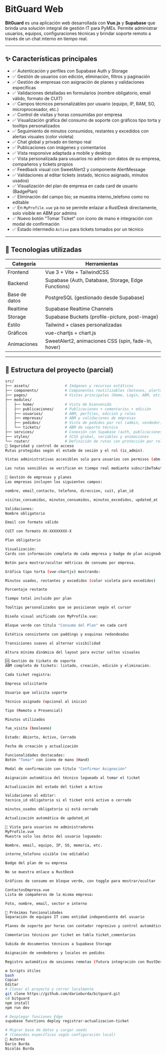 # BitGuard Web

**BitGuard** es una aplicación web desarrollada con **Vue.js** y **Supabase** que brinda una solución integral de gestión IT para PyMEs. Permite administrar usuarios, equipos, configuraciones técnicas y brindar soporte remoto a través de un chat interno en tiempo real.

---

## ✨ Características principales

- ✅ Autenticación y perfiles con Supabase Auth y Storage  
- ✅ Gestión de usuarios con edición, eliminación, filtros y paginación  
- ✅ Gestión de empresas con asignación de planes y validaciones específicas  
- ✅ Validaciones detalladas en formularios (nombre obligatorio, email válido, formato de CUIT)  
- ✅ Campos técnicos personalizables por usuario (equipo, IP, RAM, SO, microprocesador, etc.)  
- ✅ Control de visitas y horas consumidas por empresa  
- ✅ Visualización gráfica del consumo de soporte con gráficos tipo torta y tooltips personalizados  
- ✅ Seguimiento de minutos consumidos, restantes y excedidos con alertas visuales (color violeta)  
- ✅ Chat global y privado en tiempo real  
- ✅ Publicaciones con imágenes y comentarios  
- ✅ Vista responsive adaptada a mobile y desktop  
- ✅ Vista personalizada para usuarios no admin con datos de su empresa, compañeros y tickets propios  
- ✅ Feedback visual con SweetAlert2 y componente AlertMessage  
- ✅ Validaciones al editar tickets (estado, técnico asignado, minutos usados)  
- ✅ Visualización del plan de empresa en cada card de usuario (BadgePlan)  
- ✅ Eliminación del campo bio; se muestra interno_telefono como no editable  
- ✅ En `MyProfile.vue` ya no se permite enlazar a RustDesk directamente, solo visible en ABM por admins  
- ✅ Nuevo botón "Tomar Ticket" con ícono de mano e integración con modal de confirmación  
- ✅ Estado intermedio `Activo` para tickets tomados por un técnico  

---

## 🧱 Tecnologías utilizadas

| Categoría     | Herramientas                                         |
|---------------|------------------------------------------------------|
| Frontend      | Vue 3 + Vite + TailwindCSS                           |
| Backend       | Supabase (Auth, Database, Storage, Edge Functions)   |
| Base de datos | PostgreSQL (gestionado desde Supabase)               |
| Realtime      | Supabase Realtime Channels                           |
| Storage       | Supabase Buckets (profile-picture, post-image)       |
| Estilo        | Tailwind + clases personalizadas                     |
| Gráficos      | vue-chartjs + chart.js                               |
| Animaciones   | SweetAlert2, animaciones CSS (spin, fade-in, hover)  |

---

## 📁 Estructura del proyecto (parcial)

```bash
src/
├── assets/                # Imágenes y recursos estáticos
├── components/            # Componentes reutilizables (botones, alerts, loaders, etc.)
├── pages/                 # Vistas principales (Home, Login, ABM, etc.)
├── modules/
│   ├── home/              # Vista de bienvenida
│   ├── publicaciones/     # Publicaciones + comentarios + edición
│   ├── usuarios/          # ABM, perfiles, edición y roles
│   ├── empresas/          # ABM y validaciones de empresas
│   ├── pedidos/           # Vista de pedidos por rol (admin, vendedor)
│   └── tickets/           # ABM de soporte técnico
├── services/              # Conexión con Supabase (auth, publicaciones, empresas, etc.)
├── styles/                # SCSS global, variables y animaciones
└── router/                # Definición de rutas con protección por rol
🔐 Seguridad y control de acceso
Rutas protegidas según el estado de sesión y el rol (is_admin).

Vistas administrativas accesibles solo para usuarios con permisos (abm-usuarios, abm-empresas, abm-tickets).

Las rutas sensibles se verifican en tiempo real mediante subscribeToAuthState.

🧩 Gestión de empresas y planes
Las empresas incluyen los siguientes campos:

nombre, email_contacto, telefono, direccion, cuit, plan_id

visitas_consumidas, minutos_consumidos, minutos_excedidos, updated_at

Validaciones:
Nombre obligatorio

Email con formato válido

CUIT con formato XX-XXXXXXXX-X

Plan obligatorio

Visualización:
Cards con información completa de cada empresa y badge de plan asignado.

Botón para mostrar/ocultar métricas de consumo por empresa.

Gráfica tipo torta (vue-chartjs) mostrando:

Minutos usados, restantes y excedidos (color violeta para excedidos)

Porcentaje restante

Tiempo total incluido por plan

Tooltips personalizados que se posicionan según el cursor

Diseño visual unificado con MyProfile.vue:

Bloque verde con título "Consumo del Plan" en cada card

Estética consistente con paddings y esquinas redondeadas

Transiciones suaves al alternar visibilidad

Altura mínima dinámica del layout para evitar saltos visuales

🆘 Gestión de tickets de soporte
ABM completo de tickets: listado, creación, edición y eliminación.

Cada ticket registra:

Empresa solicitante

Usuario que solicita soporte

Técnico asignado (opcional al inicio)

Tipo (Remoto o Presencial)

Minutos utilizados

fue_visita (booleano)

Estado: Abierto, Activo, Cerrado

Fecha de creación y actualización

Funcionalidades destacadas:
Botón "Tomar" con ícono de mano (Hand)

Modal de confirmación con título "Confirmar Asignación"

Asignación automática del técnico logueado al tomar el ticket

Actualización del estado del ticket a Activo

Validaciones al editar:
tecnico_id obligatorio si el ticket está activo o cerrado

minutos_usados obligatorio si está cerrado

Actualización automática de updated_at

👤 Vista para usuarios no administradores
MyProfile.vue
Muestra solo los datos del usuario logueado:

Nombre, email, equipo, IP, SO, memoria, etc.

interno_telefono visible (no editable)

Badge del plan de su empresa

No se muestra enlace a RustDesk

Gráficos de consumo en bloque verde, con toggle para mostrar/ocultar

ContactosEmpresa.vue
Lista de compañeros de la misma empresa:

Foto, nombre, email, sector e interno

🔭 Próximas funcionalidades
Separación de equipos IT como entidad independiente del usuario

Planes de soporte por horas con contador regresivo y control automático

Comentarios técnicos por ticket en tabla ticket_comentarios

Subida de documentos técnicos a Supabase Storage

Asignación de vendedores y locales en pedidos

Registro automático de sesiones remotas (futura integración con RustDesk)

⚙️ Scripts útiles
bash
Copiar
Editar
# Clonar el proyecto y correr localmente
git clone https://github.com/darioburda/bitguard.git
cd bitguard
npm install
npm run dev

# Desplegar funciones Edge
supabase functions deploy registrar-actualizacion-ticket

# Migrar base de datos y cargar seeds
# (Comandos específicos según configuración local)
👥 Autores
Darío Burda
Nicolás Burda